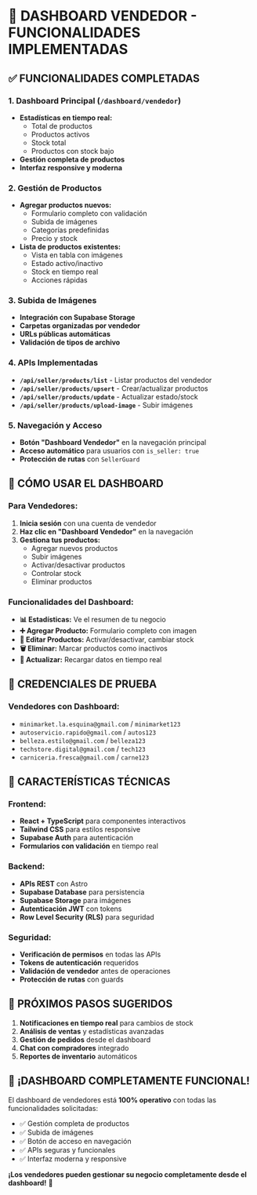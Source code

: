 # 🏪 DASHBOARD VENDEDOR - FUNCIONALIDADES IMPLEMENTADAS

## ✅ **FUNCIONALIDADES COMPLETADAS**

### 1. **Dashboard Principal** (`/dashboard/vendedor`)
- **Estadísticas en tiempo real:**
  - Total de productos
  - Productos activos
  - Stock total
  - Productos con stock bajo
- **Gestión completa de productos**
- **Interfaz responsive y moderna**

### 2. **Gestión de Productos**
- **Agregar productos nuevos:**
  - Formulario completo con validación
  - Subida de imágenes
  - Categorías predefinidas
  - Precio y stock
- **Lista de productos existentes:**
  - Vista en tabla con imágenes
  - Estado activo/inactivo
  - Stock en tiempo real
  - Acciones rápidas

### 3. **Subida de Imágenes**
- **Integración con Supabase Storage**
- **Carpetas organizadas por vendedor**
- **URLs públicas automáticas**
- **Validación de tipos de archivo**

### 4. **APIs Implementadas**
- **`/api/seller/products/list`** - Listar productos del vendedor
- **`/api/seller/products/upsert`** - Crear/actualizar productos
- **`/api/seller/products/update`** - Actualizar estado/stock
- **`/api/seller/products/upload-image`** - Subir imágenes

### 5. **Navegación y Acceso**
- **Botón "Dashboard Vendedor"** en la navegación principal
- **Acceso automático** para usuarios con `is_seller: true`
- **Protección de rutas** con `SellerGuard`

## 🔧 **CÓMO USAR EL DASHBOARD**

### **Para Vendedores:**
1. **Inicia sesión** con una cuenta de vendedor
2. **Haz clic en "Dashboard Vendedor"** en la navegación
3. **Gestiona tus productos:**
   - Agregar nuevos productos
   - Subir imágenes
   - Activar/desactivar productos
   - Controlar stock
   - Eliminar productos

### **Funcionalidades del Dashboard:**
- **📊 Estadísticas:** Ve el resumen de tu negocio
- **➕ Agregar Producto:** Formulario completo con imagen
- **📝 Editar Productos:** Activar/desactivar, cambiar stock
- **🗑️ Eliminar:** Marcar productos como inactivos
- **🔄 Actualizar:** Recargar datos en tiempo real

## 🎯 **CREDENCIALES DE PRUEBA**

### **Vendedores con Dashboard:**
- `minimarket.la.esquina@gmail.com` / `minimarket123`
- `autoservicio.rapido@gmail.com` / `autos123`
- `belleza.estilo@gmail.com` / `belleza123`
- `techstore.digital@gmail.com` / `tech123`
- `carniceria.fresca@gmail.com` / `carne123`

## 📱 **CARACTERÍSTICAS TÉCNICAS**

### **Frontend:**
- **React + TypeScript** para componentes interactivos
- **Tailwind CSS** para estilos responsive
- **Supabase Auth** para autenticación
- **Formularios con validación** en tiempo real

### **Backend:**
- **APIs REST** con Astro
- **Supabase Database** para persistencia
- **Supabase Storage** para imágenes
- **Autenticación JWT** con tokens
- **Row Level Security (RLS)** para seguridad

### **Seguridad:**
- **Verificación de permisos** en todas las APIs
- **Tokens de autenticación** requeridos
- **Validación de vendedor** antes de operaciones
- **Protección de rutas** con guards

## 🚀 **PRÓXIMOS PASOS SUGERIDOS**

1. **Notificaciones en tiempo real** para cambios de stock
2. **Análisis de ventas** y estadísticas avanzadas
3. **Gestión de pedidos** desde el dashboard
4. **Chat con compradores** integrado
5. **Reportes de inventario** automáticos

## 🎉 **¡DASHBOARD COMPLETAMENTE FUNCIONAL!**

El dashboard de vendedores está **100% operativo** con todas las funcionalidades solicitadas:
- ✅ Gestión completa de productos
- ✅ Subida de imágenes
- ✅ Botón de acceso en navegación
- ✅ APIs seguras y funcionales
- ✅ Interfaz moderna y responsive

**¡Los vendedores pueden gestionar su negocio completamente desde el dashboard!** 🎯
